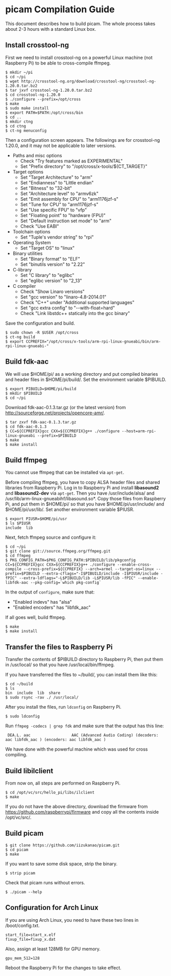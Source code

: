# picam Compilation Guide

This document describes how to build picam. The whole process takes about 2-3 hours with a standard Linux box.


## Install crosstool-ng

First we need to install crosstool-ng on a powerful Linux machine (not Raspberry Pi) to be able to cross-compile ffmpeg.

    $ mkdir ~/pi
    $ cd ~/pi
    $ wget http://crosstool-ng.org/download/crosstool-ng/crosstool-ng-1.20.0.tar.bz2
    $ tar jxvf crosstool-ng-1.20.0.tar.bz2
    $ cd crosstool-ng-1.20.0
    $ ./configure --prefix=/opt/cross
    $ make
    $ sudo make install
    $ export PATH=$PATH:/opt/cross/bin
    $ cd ..
    $ mkdir ctng
    $ cd ctng
    $ ct-ng menuconfig

Then a configuration screen appears. The followings are for crosstool-ng 1.20.0, and it may not be applicable to later versions.

- Paths and misc options
    - Check "Try features marked as EXPERIMENTAL"
    - Set "Prefix directory" to "/opt/cross/x-tools/${CT_TARGET}"
- Target options
    - Set "Target Architecture" to "arm"
    - Set "Endianness" to "Little endian"
    - Set "Bitness" to "32-bit"
    - Set "Architecture level" to "armv6zk"
    - Set "Emit assembly for CPU" to "arm1176jzf-s"
    - Set "Tune for CPU" to "arm1176jzf-s"
    - Set "Use specific FPU" to "vfp"
    - Set "Floating point" to "hardware (FPU)"
    - Set "Default instruction set mode" to "arm"
    - Check "Use EABI"
- Toolchain options
    - Set "Tuple's vendor string" to "rpi"
- Operating System
    - Set "Target OS" to "linux"
- Binary utilities
    - Set "Binary format" to "ELF"
    - Set "binutils version" to "2.22"
- C-library
    - Set "C library" to "eglibc"
    - Set "eglibc version" to "2_13"
- C compiler
    - Check "Show Linaro versions"
    - Set "gcc version" to "linaro-4.8-2014.01"
    - Check "C++" under "Additional supported languages"
    - Set "gcc extra config" to "--with-float=hard"
    - Check "Link libstdc++ statically into the gcc binary"

Save the configuration and build.

    $ sudo chown -R $USER /opt/cross
    $ ct-ng build
    $ export CCPREFIX="/opt/cross/x-tools/arm-rpi-linux-gnueabi/bin/arm-rpi-linux-gnueabi-"


## Build fdk-aac

We will use $HOME/pi/ as a working directory and put compiled binaries and header files in $HOME/pi/build/. Set the environment variable $PIBUILD.

    $ export PIBUILD=$HOME/pi/build
    $ mkdir $PIBUILD
    $ cd ~/pi

Download fdk-aac-0.1.3.tar.gz (or the latest version) from http://sourceforge.net/projects/opencore-amr/.

    $ tar zxvf fdk-aac-0.1.3.tar.gz
    $ cd fdk-aac-0.1.3
    $ CC=${CCPREFIX}gcc CXX=${CCPREFIX}g++ ./configure --host=arm-rpi-linux-gnueabi --prefix=$PIBUILD
    $ make
    $ make install


## Build ffmpeg

You cannot use ffmpeg that can be installed via `apt-get`.

Before compiling ffmpeg, you have to copy ALSA header files and shared libraries from Raspberry Pi. Log in to Raspberry Pi and install **libasound2** and **libasound2-dev** via `apt-get`. Then you have /usr/include/alsa/ and /usr/lib/arm-linux-gnueabihf/libasound.so*. Copy those files from Raspberry Pi, and put them in $HOME/pi/ so that you have $HOME/pi/usr/include/ and $HOME/pi/usr/lib/. Set another environment variable $PIUSR.

    $ export PIUSR=$HOME/pi/usr
    $ ls $PIUSR
    include  lib

Next, fetch ffmpeg source and configure it:

    $ cd ~/pi
    $ git clone git://source.ffmpeg.org/ffmpeg.git
    $ cd ffmpeg
    $ PKG_CONFIG_PATH=$PKG_CONFIG_PATH:$PIBUILD/lib/pkgconfig CC=${CCPREFIX}gcc CXX=${CCPREFIX}g++ ./configure --enable-cross-compile --cross-prefix=${CCPREFIX} --arch=armel --target-os=linux --prefix=$PIBUILD --extra-cflags="-I$PIBUILD/include -I$PIUSR/include -fPIC" --extra-ldflags="-L$PIBUILD/lib -L$PIUSR/lib -fPIC" --enable-libfdk-aac --pkg-config=`which pkg-config`

In the output of `configure`, make sure that:

- "Enabled indevs" has "alsa"
- "Enabled encoders" has "libfdk_aac"

If all goes well, build ffmpeg.

    $ make
    $ make install


## Transfer the files to Raspberry Pi

Transfer the contents of $PIBUILD directory to Raspberry Pi, then put them in /usr/local/ so that you have /usr/local/bin/ffmpeg.

If you have transferred the files to ~/build/, you can install them like this:

    $ cd ~/build
    $ ls
    bin  include  lib  share
    $ sudo rsync -rav ./ /usr/local/

After you install the files, run `ldconfig` on Raspberry Pi.

    $ sudo ldconfig

Run `ffmpeg -codecs | grep fdk` and make sure that the output has this line:

     DEA.L. aac                  AAC (Advanced Audio Coding) (decoders: aac libfdk_aac ) (encoders: aac libfdk_aac )

We have done with the powerful machine which was used for cross compiling.


## Build libilclient

From now on, all steps are performed on Raspberry Pi.

    $ cd /opt/vc/src/hello_pi/libs/ilclient
    $ make

If you do not have the above directory, download the firmware from https://github.com/raspberrypi/firmware and copy all the contents inside /opt/vc/src/.


## Build picam

    $ git clone https://github.com/iizukanao/picam.git
    $ cd picam
    $ make

If you want to save some disk space, strip the binary.

    $ strip picam

Check that picam runs without errors.

    $ ./picam --help


## Configuration for Arch Linux

If you are using Arch Linux, you need to have these two lines in /boot/config.txt.

    start_file=start_x.elf
    fixup_file=fixup_x.dat

Also, assign at least 128MB for GPU memory.

    gpu_mem_512=128

Reboot the Raspberry Pi for the changes to take effect.
